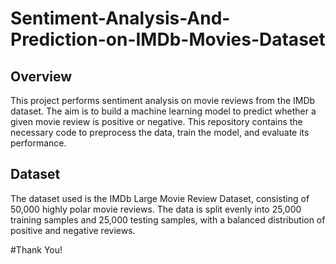 # Sentiment-Analysis-And-Prediction-on-IMDb-Movies-Dataset

## Overview

This project performs sentiment analysis on movie reviews from the IMDb dataset. The aim is to build a machine learning model to predict whether a given movie review is positive or negative. This repository contains the necessary code to preprocess the data, train the model, and evaluate its performance.

## Dataset

The dataset used is the IMDb Large Movie Review Dataset, consisting of 50,000 highly polar movie reviews. The data is split evenly into 25,000 training samples and 25,000 testing samples, with a balanced distribution of positive and negative reviews.

#Thank You! 
